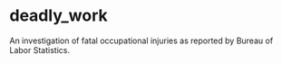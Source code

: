 deadly_work
===========

An investigation of fatal occupational injuries as reported by Bureau of Labor Statistics.
